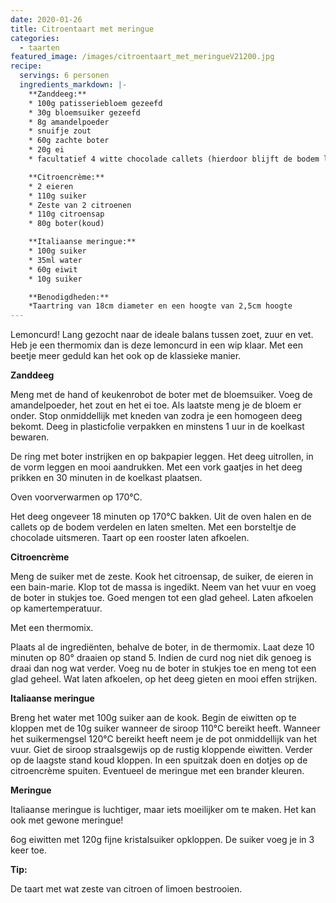 ```yaml
---
date: 2020-01-26
title: Citroentaart met meringue
categories:
  - taarten
featured_image: /images/citroentaart_met_meringueV21200.jpg
recipe:
  servings: 6 personen
  ingredients_markdown: |-
    **Zanddeeg:**
    * 100g patisseriebloem gezeefd
    * 30g bloemsuiker gezeefd
    * 8g amandelpoeder
    * snuifje zout
    * 60g zachte boter
    * 20g ei
    * facultatief 4 witte chocolade callets (hierdoor blijft de bodem langer krokant)

    **Citroencrème:**
    * 2 eieren
    * 110g suiker
    * Zeste van 2 citroenen
    * 110g citroensap
    * 80g boter(koud)

    **Italiaanse meringue:**
    * 100g suiker
    * 35ml water
    * 60g eiwit
    * 10g suiker

    **Benodigdheden:**
    *Taartring van 18cm diameter en een hoogte van 2,5cm hoogte
---
```

Lemoncurd! Lang gezocht naar de ideale balans tussen zoet, zuur en vet.
Heb je een thermomix dan is deze lemoncurd in een wip klaar. Met een beetje meer geduld kan het ook op de klassieke manier. 

<!--more-->

**Zanddeeg**

Meng met de hand of keukenrobot de boter met de bloemsuiker.Voeg de amandelpoeder, het zout en het ei toe. Als laatste meng je de bloem er onder.Stop onmiddellijk met kneden van zodra je een homogeen deeg bekomt. Deeg in plasticfolie verpakken en minstens 1 uur in de koelkast bewaren.

De ring met boter instrijken en op bakpapier leggen.
Het deeg uitrollen, in de vorm leggen en mooi aandrukken. Met een vork gaatjes in het deeg prikken en 30 minuten in de koelkast plaatsen.

Oven voorverwarmen op 170°C.

Het deeg ongeveer 18 minuten op 170°C bakken.
Uit de oven halen en de callets op de bodem verdelen en laten smelten.
Met een borsteltje de chocolade uitsmeren. Taart op een rooster laten afkoelen.

**Citroencrème**

Meng de suiker met de zeste.Kook het citroensap, de suiker, de eieren in een bain-marie.Klop tot de massa is ingedikt.Neem van het vuur en voeg de boter in stukjes toe.Goed mengen tot een glad geheel.Laten afkoelen op kamertemperatuur.Met een thermomix.  Plaats al de ingrediënten, behalve de boter, in de thermomix. Laat deze 10 minuten op 80° draaien op stand 5.Indien de curd nog niet dik genoeg is draai dan nog wat verder.Voeg nu de boter in stukjes toe en meng tot een glad geheel.Wat laten afkoelen, op het deeg gieten en mooi effen strijken.

**Italiaanse meringue**

Breng het water met 100g suiker aan de kook.
Begin de eiwitten op te kloppen met de 10g suiker wanneer de siroop 110°C bereikt heeft.
Wanneer het suikermengsel 120°C bereikt heeft neem je de pot onmiddellijk van het vuur.
Giet de siroop straalsgewijs op de rustig kloppende eiwitten.
Verder op de laagste stand koud kloppen.
In een spuitzak doen en dotjes op de citroencrème spuiten.
Eventueel de meringue met een brander kleuren.

**Meringue**

Italiaanse meringue is luchtiger, maar iets moeilijker om te maken.
Het kan ook met gewone meringue!

6og eiwitten met 120g fijne kristalsuiker opkloppen. De suiker voeg je in 3 keer toe.

<b>Tip: </b>

De taart met wat zeste van citroen of limoen bestrooien.



